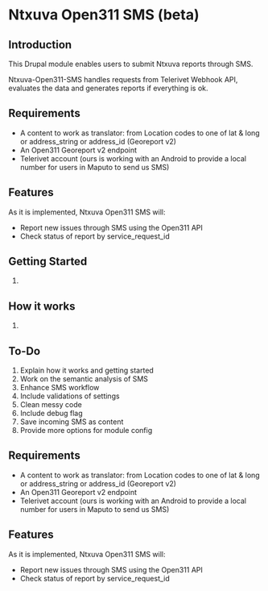 Ntxuva Open311 SMS (beta)
=======


Introduction
-----

This Drupal module enables users to submit Ntxuva reports through SMS.

Ntxuva-Open311-SMS handles requests from Telerivet Webhook API, evaluates the data and generates reports if everything is ok.

Requirements
-----
* A content to work as translator: from Location codes to one of lat & long or address_string or address_id (Georeport v2)
* An Open311 Georeport v2 endpoint
* Telerivet account (ours is working with an Android to provide a local number for users in Maputo to send us SMS)

Features
----
As it is implemented, Ntxuva Open311 SMS will:
* Report new issues through SMS using the Open311 API
* Check status of report by service_request_id

Getting Started
----
1.

How it works
----
1.

To-Do
---
1. Explain how it works and getting started
2. Work on the semantic analysis of SMS
3. Enhance SMS workflow
4. Include validations of settings
5. Clean messy code
6. Include debug flag
7. Save incoming SMS as content
8. Provide more options for module config

Requirements
-----
* A content to work as translator: from Location codes to one of lat & long or address_string or address_id (Georeport v2)
* An Open311 Georeport v2 endpoint
* Telerivet account (ours is working with an Android to provide a local number for users in Maputo to send us SMS)

Features
----
As it is implemented, Ntxuva Open311 SMS will:
* Report new issues through SMS using the Open311 API
* Check status of report by service_request_id
